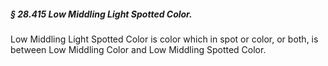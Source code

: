##### § 28.415 Low Middling Light Spotted Color. #####

Low Middling Light Spotted Color is color which in spot or color, or both, is between Low Middling Color and Low Middling Spotted Color.